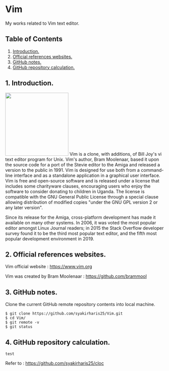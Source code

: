 # Vim
My works related to Vim text editor.

## Table of Contents
1. [Introduction.](#introduction)
2. [Official references websites.](#references)
3. [GitHub notes.](#github)
4. [GitHub repository calculation.](#calculation)

<a name="introduction"></a>
## 1. Introduction.
<img src="C.png" height="200">
Vim is a clone, with additions, of Bill Joy's vi text editor program for Unix. Vim's author, Bram Moolenaar, based it upon the source code for a port of the Stevie editor to the Amiga and released a version to the public in 1991. Vim is designed for use both from a command-line interface and as a standalone application in a graphical user interface. Vim is free and open-source software and is released under a license that includes some charityware clauses, encouraging users who enjoy the software to consider donating to children in Uganda. The license is compatible with the GNU General Public License through a special clause allowing distribution of modified copies "under the GNU GPL version 2 or any later version".

Since its release for the Amiga, cross-platform development has made it available on many other systems. In 2006, it was voted the most popular editor amongst Linux Journal readers; in 2015 the Stack Overflow developer survey found it to be the third most popular text editor, and the fifth most popular development environment in 2019.

<a name="references"></a>
## 2. Official references websites. <br />
Vim official website : https://www.vim.org <br />

Vim was created by Bram Moolenaar : https://github.com/brammool <br />

<a name="github"></a>
## 3. GitHub notes.
Clone the current GitHub remote repository contents into local machine.
```
$ git clone https://github.com/syakirharis25/Vim.git
$ cd Vim/
$ git remote -v
$ git status
```

<a name="calculation"></a>
## 4. GitHub repository calculation.
```
test
```
Refer to : https://github.com/syakirharis25/cloc
